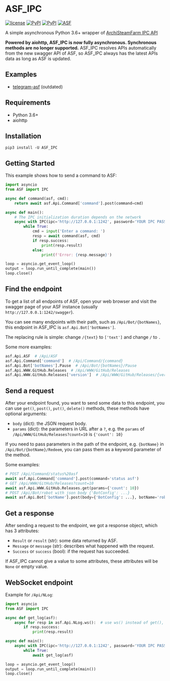 # ASF_IPC

[![license](https://img.shields.io/github/license/deluxghost/ASF_IPC.svg?style=flat-square)](https://github.com/deluxghost/ASF_IPC/blob/master/LICENSE)
[![PyPI](https://img.shields.io/badge/Python-3.6-blue.svg?style=flat-square)](https://pypi.python.org/pypi/ASF-IPC)
[![PyPI](https://img.shields.io/pypi/v/ASF-IPC.svg?style=flat-square)](https://pypi.python.org/pypi/ASF-IPC)
[![ASF](https://img.shields.io/badge/ASF-3.4.0.5%20supported-orange.svg?style=flat-square)](https://github.com/JustArchi/ArchiSteamFarm)

A simple asynchronous Python 3.6+ wrapper of [ArchiSteamFarm IPC API](https://github.com/JustArchi/ArchiSteamFarm/wiki/IPC)

**Powered by aiohttp, ASF_IPC is now fully asynchronous. Synchronous methods are no longer supported.** ASF_IPC resolves APIs automatically from the new swagger API of ASF, so ASF_IPC always has the latest APIs data as long as ASF is updated.

## Examples

* [telegram-asf](https://github.com/deluxghost/telegram-asf) (outdated)

## Requirements

* Python 3.6+
* aiohttp

## Installation

```shell
pip3 install -U ASF_IPC
```

## Getting Started

This example shows how to send a command to ASF:

```python
import asyncio
from ASF import IPC

async def command(asf, cmd):
    return await asf.Api.Command['command'].post(command=cmd)

async def main():
    # The IPC initialization duration depends on the network
    async with IPC(ipc='http://127.0.0.1:1242', password='YOUR IPC PASSWORD') as asf:
        while True:
            cmd = input('Enter a command: ')
            resp = await command(asf, cmd)
            if resp.success:
                print(resp.result)
            else:
                print(f'Error: {resp.message}')

loop = asyncio.get_event_loop()
output = loop.run_until_complete(main())
loop.close()
```

## Find the endpoint

To get a list of all endpoints of ASF, open your web browser and visit the swagger page of your ASF instance (usually `http://127.0.0.1:1242/swagger`).

You can see many endpoints with their path, such as `/Api/Bot/{botNames}`, this endpoint in ASF_IPC is `asf.Api.Bot['botNames']`.

The replacing rule is simple: change `/{text}` to `['text']` and change `/` to `.`

Some more examples:

```python
asf.Api.ASF  # /Api/ASF
asf.Api.Command['command']  # /Api/Command/{command}
asf.Api.Bot['botNames'].Pause  # /Api/Bot/{botNames}/Pause
asf.Api.WWW.GitHub.Releases  # /Api/WWW/GitHub/Releases
asf.Api.WWW.GitHub.Releases['version']  # /Api/WWW/GitHub/Releases/{version}
```

## Send a request

After your endpoint found, you want to send some data to this endpoint, you can use `get()`, `post()`, `put()`, `delete()` methods, these methods have optional arguments:

* `body` (dict): the JSON request body.
* `params` (dict): the parameters in URL after a `?`, e.g. the `params` of `/Api/WWW/GitHub/Releases?count=10` is `{'count': 10}`

If you need to pass parameters in the path of the endpoint, e.g. `{botName}` in `/Api/Bot/{botName}/Redeem`, you can pass them as a keyword parameter of the method.

Some examples:

```python
# POST /Api/Command/status%20asf
await asf.Api.Command['command'].post(command='status asf')
# GET /Api/WWW/GitHub/Releases?count=10
await asf.Api.WWW.GitHub.Releases.get(params={'count': 10})
# POST /Api/Bot/robot with json body {'BotConfig': ...}
await asf.Api.Bot['botName'].post(body={'BotConfig': ...}, botName='robot')
```

## Get a response

After sending a request to the endpoint, we got a response object, which has 3 attributes:

* `Result` or `result` (str): some data returned by ASF.
* `Message` or `message` (str): describes what happened with the request.
* `Success` or `success` (bool): if the request has succeeded.

If ASF_IPC cannot give a value to some attributes, these attributes will be `None` or empty value.

## WebSocket endpoint

Example for `/Api/NLog`:

```python
import asyncio
from ASF import IPC

async def get_log(asf):
    async for resp in asf.Api.NLog.ws():  # use ws() instead of get(), post()...
        if resp.success:
            print(resp.result)

async def main():
    async with IPC(ipc='http://127.0.0.1:1242', password='YOUR IPC PASSWORD') as asf:
        while True:
            await get_log(asf)

loop = asyncio.get_event_loop()
output = loop.run_until_complete(main())
loop.close()

```
